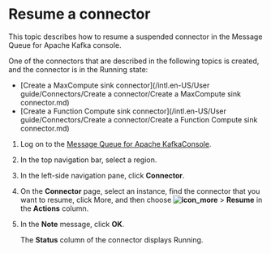 # Resume a connector

This topic describes how to resume a suspended connector in the Message Queue for Apache Kafka console.

One of the connectors that are described in the following topics is created, and the connector is in the Running state:

-   [Create a MaxCompute sink connector](/intl.en-US/User guide/Connectors/Create a connector/Create a MaxCompute sink connector.md)
-   [Create a Function Compute sink connector](/intl.en-US/User guide/Connectors/Create a connector/Create a Function Compute sink connector.md)

1.  Log on to the [Message Queue for Apache KafkaConsole](https://kafka.console.aliyun.com/?spm=a2c4g.11186623.2.22.6bf72638IfKzDm).

2.  In the top navigation bar, select a region.

3.  In the left-side navigation pane, click **Connector**.

4.  On the **Connector** page, select an instance, find the connector that you want to resume, click More, and then choose **![icon_more](../images/p185678.png)** \> **Resume** in the **Actions** column.

5.  In the **Note** message, click **OK**.

    The **Status** column of the connector displays Running.


